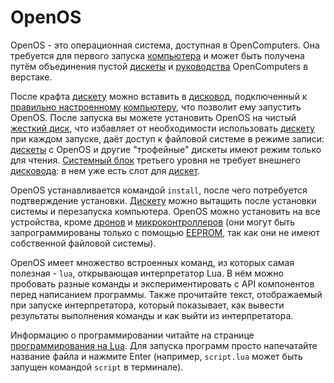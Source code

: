 # OpenOS

OpenOS - это операционная система, доступная в OpenComputers. Она требуется для первого запуска [компьютера](computer.md) и может быть получена путём объединения пустой [дискеты](../item/floppy.md) и [руководства](../item/manual.md) OpenComputers в верстаке.

После крафта [дискету](../item/floppy.md) можно вставить в [дисковод](../block/diskDrive.md), подключенный к [правильно настроенному](quickstart.md) [компьютеру](computer.md), что позволит ему запустить OpenOS.
После запуска вы можете установить OpenOS на чистый [жесткий диск](../item/hdd1.md), что избавляет от необходимости использовать [дискету](../item/floppy.md) при каждом запуске, даёт доступ к файловой системе в режиме записи: [дискеты](../item/floppy.md) с OpenOS и другие "трофейные" дискеты имеют режим только для чтения. [Системный блок](../block/case3.md) третьего уровня не требует внешнего [дисковода](../block/diskDrive.md): в нем уже есть слот для [дискет](../item/floppy.md).

OpenOS устанавливается командой `install`, после чего потребуется подтверждение установки. [Дискету](../item/floppy.md) можно вытащить после установки системы и перезапуска компьютера. OpenOS можно установить на все устройства, кроме [дронов](../item/drone.md) и [микроконтроллеров](../block/microcontroller.md) (они могут быть запрограммированы только с помощью [EEPROM](../item/eeprom.md), так как они не имеют собственной файловой системы).

OpenOS имеет множество встроенных команд, из которых самая полезная - `lua`, открывающая интерпретатор Lua. В нём можно пробовать разные команды и экспериментировать с API компонентов перед написанием программы. Также прочитайте текст, отображаемый при запуске интерпретатора, который показывает, как вывести результаты выполнения команды и как выйти из интерпретатора.

Информацию о программировании читайте на странице [программирования на Lua](lua.md). Для запуска программ просто напечатайте название файла и нажмите Enter (например, `script.lua` может быть запущен командой `script` в терминале).
